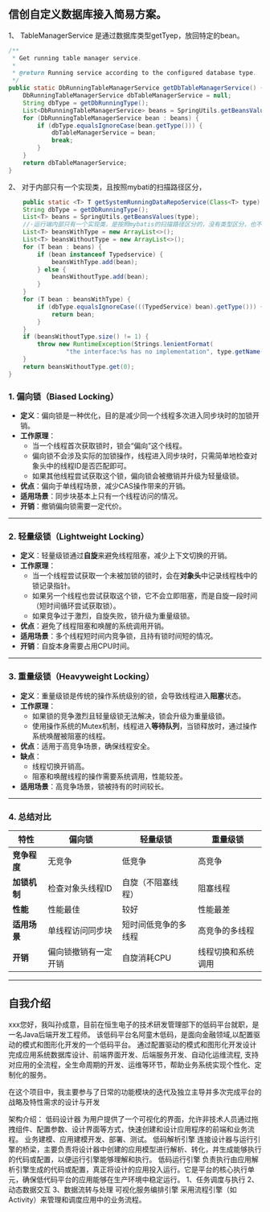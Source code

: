 ## 信创自定义数据库接入简易方案。

1、 TableManagerService 是通过数据库类型getTyep，放回特定的bean。

```java
/**
 * Get running table manager service.
 *
 * @return Running service according to the configured database type.
 */
public static DbRunningTableManagerService getDbTableManagerService() {
    DbRunningTableManagerService dbTableManagerService = null;
    String dbType = getDbRunningType();
    List<DbRunningTableManagerService> beans = SpringUtils.getBeansValues(DbRunningTableManagerService.class);
    for (DbRunningTableManagerService bean : beans) {
        if (dbType.equalsIgnoreCase(bean.getType())) {
            dbTableManagerService = bean;
            break;
        }
    }
    return dbTableManagerService;
}

```

2、 对于内部只有一个实现类，且按照mybati的扫描路径区分，

```java
    public static <T> T getSystemRunningDataRepoService(Class<T> type) {
    String dbType = getDbRunningType();
    List<T> beans = SpringUtils.getBeansValues(type);
    //·运行端内部只有一个实现类，是按照mybatis的扫描路径区分的，没有类型区分，也不太好强加类型
    List<T> beansWithType = new ArrayList<>();
    List<T> beansWithoutType = new ArrayList<>();
    for (T bean : beans) {
        if (bean instanceof Typedservice) {
            beansWithType.add(bean);
        } else {
            beansWithoutType.add(bean);
        }
    }
    for (T bean : beansWithType) {
        if (dbType.equalsIgnoreCase(((TypedService) bean).getType())) {
            return bean;
        }
    }
    if (beansWithoutType.size() != 1) {
        throw new RuntimeException(Strings.lenientFormat(
                "the interface:%s has no implementation", type.getName()));
    }
    return beansWithoutType.get(0);
}

```


### 1. **偏向锁（Biased Locking）**
- **定义**：偏向锁是一种优化，目的是减少同一个线程多次进入同步块时的加锁开销。
- **工作原理**：
    - 当一个线程首次获取锁时，锁会“偏向”这个线程。
    - 偏向锁不会涉及实际的加锁操作，线程进入同步块时，只需简单地检查对象头中的线程ID是否匹配即可。
    - 如果其他线程尝试获取这个锁，偏向锁会被撤销并升级为轻量级锁。
- **优点**：偏向于单线程场景，减少CAS操作带来的开销。
- **适用场景**：同步块基本上只有一个线程访问的情况。
- **开销**：撤销偏向锁需要一定代价。

---

### 2. **轻量级锁（Lightweight Locking）**
- **定义**：轻量级锁通过**自旋**来避免线程阻塞，减少上下文切换的开销。
- **工作原理**：
    - 当一个线程尝试获取一个未被加锁的锁时，会在**对象头**中记录线程栈中的锁记录指针。
    - 如果另一个线程也尝试获取这个锁，它不会立即阻塞，而是自旋一段时间（短时间循环尝试获取锁）。
    - 如果竞争过于激烈，自旋失败，锁升级为重量级锁。
- **优点**：避免了线程阻塞和唤醒的系统调用开销。
- **适用场景**：多个线程短时间内竞争锁，且持有锁时间短的情况。
- **开销**：自旋本身需要占用CPU时间。

---

### 3. **重量级锁（Heavyweight Locking）**
- **定义**：重量级锁是传统的操作系统级别的锁，会导致线程进入**阻塞**状态。
- **工作原理**：
    - 如果锁的竞争激烈且轻量级锁无法解决，锁会升级为重量级锁。
    - 使用操作系统的Mutex机制，线程进入**等待队列**，当锁释放时，通过操作系统唤醒被阻塞的线程。
- **优点**：适用于高竞争场景，确保线程安全。
- **缺点**：
    - 线程切换开销高。
    - 阻塞和唤醒线程的操作需要系统调用，性能较差。
- **适用场景**：高竞争场景，锁被持有的时间较长。

---

### 4. **总结对比**

| 特性       | 偏向锁                   | 轻量级锁            | 重量级锁           |
|------------|--------------------------|---------------------|--------------------|
| **竞争程度** | 无竞争                  | 低竞争              | 高竞争             |
| **加锁机制** | 检查对象头线程ID        | 自旋（不阻塞线程）  | 阻塞线程           |
| **性能**   | 性能最佳                | 较好               | 性能最差           |
| **适用场景** | 单线程访问同步块        | 短时间低竞争的多线程| 高竞争的多线程     |
| **开销**   | 偏向锁撤销有一定开销    | 自旋消耗CPU         | 线程切换和系统调用 |

---

## 自我介绍
xxx您好，我叫孙成意，目前在恒生电子的技术研发管理部下的低码平台就职，是一名Java后端开发工程师。
该低码平台名阿童木低码，是面向金融领域,以配置驱动的模式和图形化开发的一个低码平台。
通过配置驱动的模式和图形化开发设计完成应用系统数据库设计、前端界面开发、后端服务开发、自动化运维流程,
支持对应用的全流程，全生命周期的开发、运维等环节，帮助业务系统实现个性化、定制化的服务。

在这个项目中，我主要参与了日常的功能模块的迭代及独立主导并多次完成平台的战略及特性需求的设计与开发


架构介绍：
低码设计器
为用户提供了一个可视化的界面，允许非技术人员通过拖拽组件、配置参数、设计界面等方式，快速创建和设计应用程序的前端和业务流程。
业务建模、应用建模开发、部署、测试。
低码解析引擎
连接设计器与运行引擎的桥梁，主要负责将设计器中创建的应用模型进行解析、转化，并生成能够执行的代码或配置，以便运行引擎能够理解和执行。
低码运行引擎
负责执行由应用解析引擎生成的代码或配置，真正将设计的应用投入运行。它是平台的核心执行单元，确保低代码平台的应用能够在生产环境中稳定运行。
1、任务调度与执行
2、动态数据交互
3、数据流转与处理
可视化服务编排引擎
采用流程引擎（如Activity）来管理和调度应用中的业务流程。